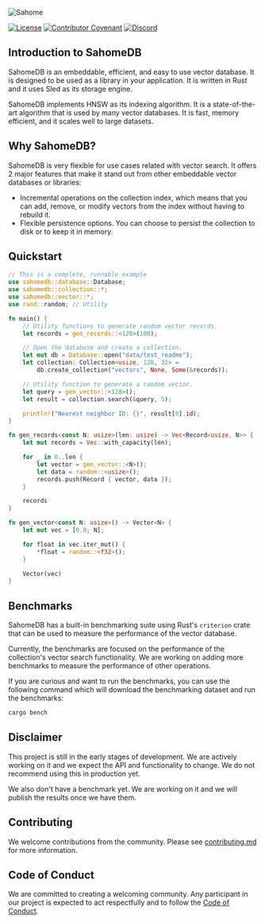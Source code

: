 ![Sahome](https://i.postimg.cc/X7rGVsBb/banner.png)

[![License](https://img.shields.io/badge/License-Apache_2.0-blue.svg?style=for-the-badge)](https://opensource.org/licenses/Apache-2.0) [![Contributor Covenant](https://img.shields.io/badge/Contributor%20Covenant-2.1-4baaaa.svg?style=for-the-badge)](/docs/code_of_conduct.md) [![Discord](https://img.shields.io/discord/1182432298382131200?logo=discord&logoColor=%23ffffff&label=Discord&style=for-the-badge)](https://discord.gg/bDhQrkqNdsP4)

## Introduction to SahomeDB

SahomeDB is an embeddable, efficient, and easy to use vector database. It is designed to be used as a library in your application. It is written in Rust and it uses Sled as its storage engine.

SahomeDB implements HNSW as its indexing algorithm. It is a state-of-the-art algorithm that is used by many vector databases. It is fast, memory efficient, and it scales well to large datasets.

## Why SahomeDB?

SahomeDB is very flexible for use cases related with vector search. It offers 2 major features that make it stand out from other embeddable vector databases or libraries:

- Incremental operations on the collection index, which means that you can add, remove, or modify vectors from the index without having to rebuild it.
- Flexible persistence options. You can choose to persist the collection to disk or to keep it in memory.

## Quickstart

```rust
// This is a complete, runnable example
use sahomedb::database::Database;
use sahomedb::collection::*;
use sahomedb::vector::*;
use rand::random; // Utility

fn main() {
    // Utility functions to generate random vector records.
    let records = gen_records::<128>(100);

    // Open the database and create a collection.
    let mut db = Database::open("data/test_readme");
    let collection: Collection<usize, 128, 32> =
        db.create_collection("vectors", None, Some(&records));

    // Utility function to generate a random vector.
    let query = gen_vector::<128>();
    let result = collection.search(&query, 5);

    println!("Nearest neighbor ID: {}", result[0].id);
}

fn gen_records<const N: usize>(len: usize) -> Vec<Record<usize, N>> {
    let mut records = Vec::with_capacity(len);

    for _ in 0..len {
        let vector = gen_vector::<N>();
        let data = random::<usize>();
        records.push(Record { vector, data });
    }

    records
}

fn gen_vector<const N: usize>() -> Vector<N> {
    let mut vec = [0.0; N];

    for float in vec.iter_mut() {
        *float = random::<f32>();
    }

    Vector(vec)
}
```

## Benchmarks

SahomeDB has a built-in benchmarking suite using Rust's `criterion` crate that can be used to measure the performance of the vector database.

Currently, the benchmarks are focused on the performance of the collection's vector search functionality. We are working on adding more benchmarks to measure the performance of other operations.

If you are curious and want to run the benchmarks, you can use the following command which will download the benchmarking dataset and run the benchmarks:

```bash
cargo bench
```


## Disclaimer

This project is still in the early stages of development. We are actively working on it and we expect the API and functionality to change. We do not recommend using this in production yet.

We also don't have a benchmark yet. We are working on it and we will publish the results once we have them.

## Contributing

We welcome contributions from the community. Please see [contributing.md](/docs/contributing.md) for more information.

## Code of Conduct

We are committed to creating a welcoming community. Any participant in our project is expected to act respectfully and to follow the [Code of Conduct](/docs/code_of_conduct.md).